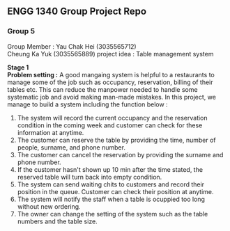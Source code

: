 ENGG 1340 Group Project Repo  
------------------------------  
### Group 5  
Group Member :  Yau Chak Hei  (3035565712)  
                Cheung Ka Yuk (3035565889)
project idea : Table management system 
  
**Stage 1**  
**Problem setting :**
A good mangaing system is helpful to a restaurants to manage some of the job such as occupancy, reservation, billing of their tables etc. This can reduce the manpower needed to handle some systematic job and avoid making man-made mistakes. In this project, we manage to build a system including the function below :

1. The system will record the current occupancy and the reservation condition in the coming week and customer can check for these information at anytime.
2. The customer can reserve the table by providing the time, number of people, surname, and phone number.
3. The customer can cancel the reservation by providing the surname and phone number.
4. If the customer hasn't shown up 10 min after the time stated, the reserved table will turn back into empty condition.
5. The system can send waiting chits to customers and record their position in the queue. Customer can check their position at anytime.
6. The system will notify the staff when a table is ocuppied too long without new ordering.
7. The owner can change the setting of the system such as the table numbers and the table size.
